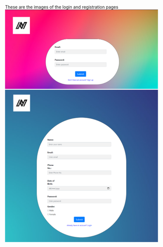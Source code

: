 These are the images of the login and registration pages
![login page](/login_page.png)
![login page](/regis_page.png)
